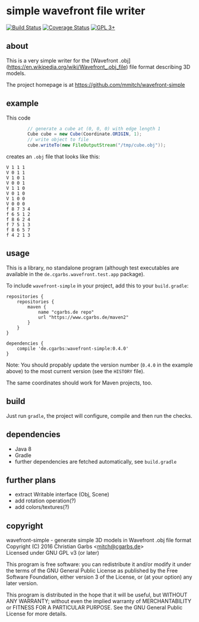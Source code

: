 simple wavefront file writer
============================

[![Build Status](https://travis-ci.org/mmitch/wavefront-simple.svg?branch=master)](https://travis-ci.org/mmitch/wavefront-simple)
[![Coverage Status](https://codecov.io/github/mmitch/wavefront-simple/coverage.svg?branch=master)](https://codecov.io/github/mmitch/wavefront-simple?branch=master)
[![GPL 3+](https://img.shields.io/badge/license-GPL%203%2B-blue.svg)](http://www.gnu.org/licenses/gpl-3.0-standalone.html)


about
-----

This is a very simple writer for the [Wavefront .obj]
(https://en.wikipedia.org/wiki/Wavefront_.obj_file) file format
describing 3D models.

The project homepage is at https://github.com/mmitch/wavefront-simple


example
-------

This code
```java
		// generate a cube at (0, 0, 0) with edge length 1
		Cube cube = new Cube(Coordinate.ORIGIN, 1);
		// write object to file
		cube.writeTo(new FileOutputStream("/tmp/cube.obj"));
```
creates an `.obj` file that looks like this:
```
V 1 1 1
V 0 1 1
V 1 0 1
V 0 0 1
V 1 1 0
V 0 1 0
V 1 0 0
V 0 0 0
f 8 7 3 4
f 6 5 1 2
f 8 6 2 4
f 7 5 1 3
f 8 6 5 7
f 4 2 1 3
```


usage
-----

This is a library, no standalone program (although test executables
are available in the ``de.cgarbs.wavefront.test.app`` package).

To include ``wavefront-simple`` in your project, add this to your
``build.gradle``:

```Gradle
repositories {
    repositories {
        maven {
			name "cgarbs.de repo"
			url "https://www.cgarbs.de/maven2"
		}
	}
}

dependencies {
	compile 'de.cgarbs:wavefront-simple:0.4.0'
}
```

Note: You should propably update the version number (``0.4.0`` in the
example above) to the most current version (see the ``HISTORY`` file).

The same coordinates should work for Maven projects, too.


build
-----

Just run ``gradle``, the project will configure, compile and then run the checks.



dependencies
------------

 - Java 8
 - Gradle
 - further dependencies are fetched automatically, see ``build.gradle``


further plans
-------------

 - extract Writable interface (Obj, Scene)
 - add rotation operation(?)
 - add colors/textures(?)
 

copyright
---------

wavefront-simple - generate simple 3D models in Wavefront .obj file format  
Copyright (C) 2016  Christian Garbs <<mitch@cgarbs.de>>  
Licensed under GNU GPL v3 (or later)

This program is free software: you can redistribute it and/or modify
it under the terms of the GNU General Public License as published by
the Free Software Foundation, either version 3 of the License, or
(at your option) any later version.

This program is distributed in the hope that it will be useful,
but WITHOUT ANY WARRANTY; without even the implied warranty of
MERCHANTABILITY or FITNESS FOR A PARTICULAR PURPOSE.  See the
GNU General Public License for more details.
